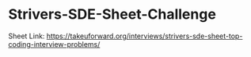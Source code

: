 # Strivers-SDE-Sheet-Challenge

Sheet Link: https://takeuforward.org/interviews/strivers-sde-sheet-top-coding-interview-problems/
